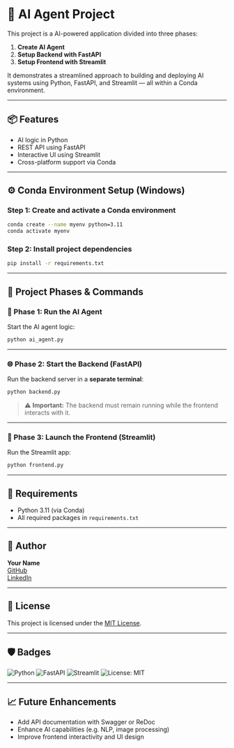 # 🤖 AI Agent Project

This project is a AI-powered application divided into three phases:

1. **Create AI Agent**
2. **Setup Backend with FastAPI**
3. **Setup Frontend with Streamlit**

It demonstrates a streamlined approach to building and deploying AI systems using Python, FastAPI, and Streamlit — all within a Conda environment.

---

## 📦 Features

- AI logic in Python
- REST API using FastAPI
- Interactive UI using Streamlit
- Cross-platform support via Conda

---

## ⚙️ Conda Environment Setup (Windows)

### Step 1: Create and activate a Conda environment

```bash
conda create --name myenv python=3.11
conda activate myenv
```

### Step 2: Install project dependencies

```bash
pip install -r requirements.txt
```

---

## 🚀 Project Phases & Commands

### 📘 Phase 1: Run the AI Agent

Start the AI agent logic:

```bash
python ai_agent.py
```

---

### 🌐 Phase 2: Start the Backend (FastAPI)

Run the backend server in a **separate terminal**:

```bash
python backend.py
```

> ⚠️ **Important:** The backend must remain running while the frontend interacts with it.

---

### 🎨 Phase 3: Launch the Frontend (Streamlit)

Run the Streamlit app:

```bash
python frontend.py
```

---

## 📌 Requirements

- Python 3.11 (via Conda)
- All required packages in `requirements.txt`

---

## 👤 Author

**Your Name**  
[GitHub](https://github.com/yourusername)  
[LinkedIn](https://linkedin.com/in/yourprofile)

---

## 📄 License

This project is licensed under the [MIT License](LICENSE).

---

## 🛡️ Badges

![Python](https://img.shields.io/badge/Python-3.11-blue)
![FastAPI](https://img.shields.io/badge/Backend-FastAPI-green)
![Streamlit](https://img.shields.io/badge/Frontend-Streamlit-orange)
![License: MIT](https://img.shields.io/badge/License-MIT-yellow)

---

## 📈 Future Enhancements

- Add API documentation with Swagger or ReDoc
- Enhance AI capabilities (e.g. NLP, image processing)
- Improve frontend interactivity and UI design
